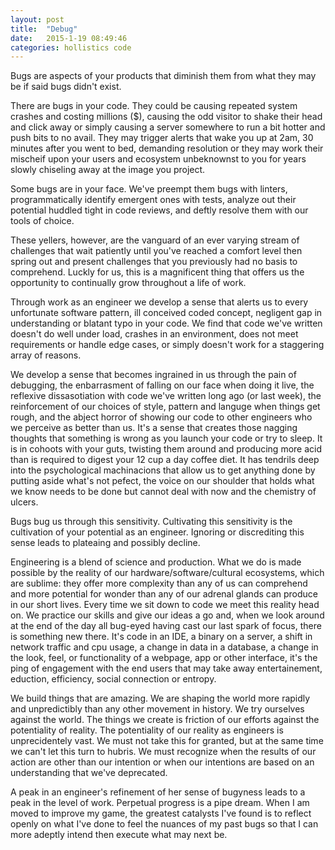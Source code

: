 ```yaml
---
layout: post
title:  "Debug"
date:   2015-1-19 08:49:46
categories: hollistics code
---
```


Bugs are aspects of your products that diminish them from what they may be if said bugs didn't exist.

There are bugs in your code.  They could be causing repeated system crashes and costing millions ($), causing the odd visitor to shake their head and click away or simply causing a server somewhere to run a bit hotter and push bits to no avail.  They may trigger alerts that wake you up at 2am, 30 minutes after you went to bed, demanding resolution or they may work their mischeif upon your users and ecosystem unbeknownst to you for years slowly chiseling away at the image you project.

Some bugs are in your face.  We've preempt them bugs with linters, programmatically identify emergent ones with tests, analyze out their potential huddled tight in code reviews, and deftly resolve them with our tools of choice.

These yellers, however, are the vanguard of an ever varying stream of challenges that wait patiently until you've reached a comfort level then spring out and present challenges that you previously had no basis to comprehend.  Luckly for us, this is a magnificent thing that offers us the opportunity to continually grow throughout a life of work.  

Through work as an engineer we develop a sense that alerts us to every unfortunate software pattern, ill conceived coded concept, negligent gap in understanding or blatant typo in your code.  We find that code we've written doesn't do well under load, crashes in an environment, does not meet requirements or handle edge cases, or simply doesn't work for a staggering array of reasons.  

We develop a sense that becomes ingrained in us through the pain of debugging, the enbarrasment of falling on our face when doing it live,  the reflexive dissasotiation with code we've written long ago (or last week), the reinforcement of our choices of style, pattern and languge when things get rough, and the abject horror of showing our code to other engineers who we perceive as better than us.  It's a sense that creates those nagging thoughts that something is wrong as you launch your code or try to sleep.  It is in cohoots with your guts, twisting them around and producing more acid than is required to digest your 12 cup a day coffee diet.  It has tendrils deep into the psychological machinacions that allow us to get anything done by putting aside what's not pefect, the voice on our shoulder that holds what we know needs to be done but cannot deal with now and the chemistry of ulcers.

Bugs bug us through this sensitivity.  Cultivating this sensitivity is the cultivation of your potential as an engineer.  Ignoring or discrediting this sense leads to plateaing and possibly decline. 

Engineering is a blend of science and production.  What we do is made possible by the reality of our hardware/software/cultural ecosystems, which are sublime: they offer more complexity than any of us can comprehend and more potential for wonder than any of our adrenal glands can produce in our short lives.  Every time we sit down to code we meet this reality head on.  We practice our skills and give our ideas a go and, when we look around at the end of the day all bug-eyed having cast our last spark of focus, there is something new there.  It's code in an IDE, a binary on a server, a shift in network traffic and cpu usage, a change in data in a database, a change in the look, feel, or functionality of a webpage, app or other interface, it's the ping of engagement with the end users that may take away entertainement, eduction, efficiency, social connection or entropy.  

We build things that are amazing.  We are shaping the world more rapidly and unpredictibly than any other movement in history.  We try ourselves against the world.  The things we create is friction of our efforts against the potentiality of reality.  The potentiality of our reality as engineers is unprecidentely vast.  We must not take this for granted, but at the same time we can't let this turn to hubris.  We must recognize when the results of our action are other than our intention or when our intentions are based on an understanding that we've deprecated.

A peak in an engineer's refinement of her sense of bugyness leads to a peak in the level of work.  Perpetual progress is a pipe dream.  When I am moved to improve my game, the greatest catalysts I've found is to reflect openly on what I've done to feel the nuances of my past bugs so that I can more adeptly intend then execute what may next be.